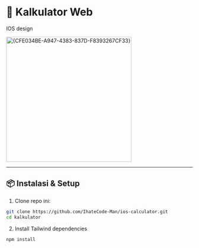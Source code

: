 # 🔢 Kalkulator Web

IOS design

<img width="338" alt="{CFE034BE-A947-4383-837D-F8393267CF33}" src="https://github.com/user-attachments/assets/67039936-7bd3-4620-bd3f-0b7e94597e2b" />

---

## 📦 Instalasi & Setup

1. Clone repo ini:
```bash
git clone https://github.com/IhateCode-Man/ios-calculator.git
cd kalkulator
```

2. Install Tailwind dependencies
```bash
npm install
```
